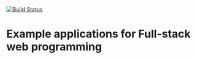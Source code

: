 [![Build Status](https://travis-ci.com/horvathgyozo/full-stack-webprog-2020-21-1.svg?branch=main)](https://travis-ci.com/horvathgyozo/full-stack-webprog-2020-21-1)

# Example applications for Full-stack web programming
